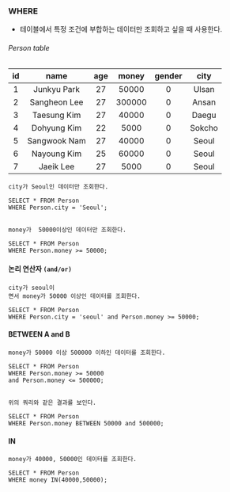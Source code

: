 ### WHERE

- 테이블에서 특정 조건에 부합하는 데이터만 조회하고 싶을 때 사용한다.

###### Person table

| id  |     name     | age | money  | gender |  city  |
| :-: | :----------: | :-: | :----: | :----: | :----: |
|  1  | Junkyu Park  | 27  | 50000  |   0    | Ulsan  |
|  2  | Sangheon Lee | 27  | 300000 |   0    | Ansan  |
|  3  | Taesung Kim  | 27  | 40000  |   0    | Daegu  |
|  4  | Dohyung Kim  | 22  |  5000  |   0    | Sokcho |
|  5  | Sangwook Nam | 27  | 40000  |   0    | Seoul  |
|  6  | Nayoung Kim  | 25  | 60000  |   0    | Seoul  |
|  7  |  Jaeik Lee   | 27  |  5000  |   0    | Seoul  |

```
city가 Seoul인 데이터만 조회한다.

SELECT * FROM Person
WHERE Person.city = 'Seoul';


money가  50000이상인 데이터만 조회한다.

SELECT * FROM Person
WHERE Person.money >= 50000;
```

#### 논리 연산자 `(and/or)`

```
city가 seoul이
면서 money가 50000 이상인 데이터를 조회한다.

SELECT * FROM Person
WHERE Person.city = 'seoul' and Person.money >= 50000;
```

#### BETWEEN A and B

```
money가 50000 이상 500000 이하인 데이터를 조회한다.

SELECT * FROM Person
WHERE Person.money >= 50000
and Person.money <= 500000;


위의 쿼리와 같은 결과를 보인다.

SELECT * FROM Person
WHERE Person.money BETWEEN 50000 and 500000;
```

#### IN

```
money가 40000, 50000인 데이터를 조회한다.

SELECT * FROM Person
WHERE money IN(40000,50000);
```
